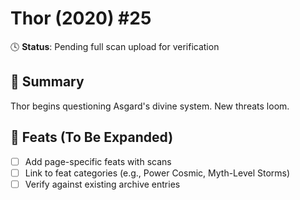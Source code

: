 # Thor (2020) #25

🕓 **Status**: Pending full scan upload for verification


## 📖 Summary
Thor begins questioning Asgard's divine system. New threats loom.

## 🔹 Feats (To Be Expanded)
- [ ] Add page-specific feats with scans
- [ ] Link to feat categories (e.g., Power Cosmic, Myth-Level Storms)
- [ ] Verify against existing archive entries